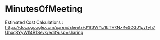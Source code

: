 # MinutesOfMeeting

Estimated Cost Calculations : https://docs.google.com/spreadsheets/d/1tSWYix1ETVRNxKe9CGJ1pvTyh7Uhxq8YyWIf4B1Sevk/edit?usp=sharing
